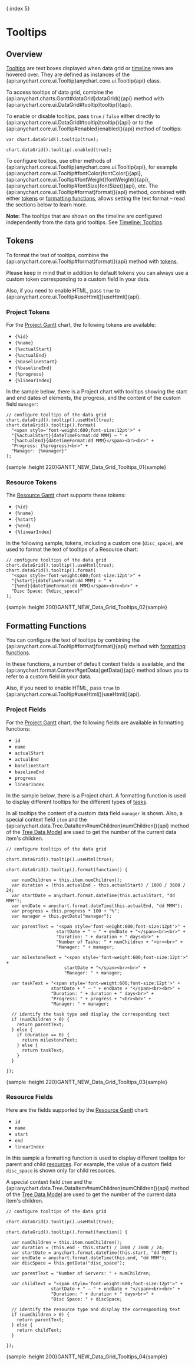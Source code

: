 {:index 5}
# Tooltips

## Overview

[Tooltips](../../Common_Settings/Tooltip) are text boxes displayed when data grid or [timeline](../Timeline) rows are hovered over. They are defined as instances of the {api:anychart.core.ui.Tooltip}anychart.core.ui.Tooltip{api} class.

To access tooltips of data grid, combine the {api:anychart.charts.Gantt#dataGrid}dataGrid(){api} method with {api:anychart.core.ui.DataGrid#tooltip}tooltip(){api}.

To enable or disable tooltips, pass `true` / `false` either directly to {api:anychart.core.ui.DataGrid#tooltip}tooltip(){api} or to the {api:anychart.core.ui.Tooltip#enabled}enabled(){api} method of tooltips:

```
var chart.dataGrid().tooltip(true);
```

```
chart.dataGrid().tooltip).enabled(true);
```

To configure tooltips, use other methods of {api:anychart.core.ui.Tooltip}anychart.core.ui.Tooltip{api}, for example {api:anychart.core.ui.Tooltip#fontColor}fontColor(){api}, {api:anychart.core.ui.Tooltip#fontWeight}fontWeight(){api}, {api:anychart.core.ui.Tooltip#fontSize}fontSize(){api}, etc. The {api:anychart.core.ui.Tooltip#format}format(){api} method, combined with either [tokens](../../Common_Settings/Text_Formatters#string_tokens) or [formatting functions](../../Common_Settings/Text_Formatters#formatting_functions), allows setting the text format – read the sections below to learn more.

**Note:** The tooltips that are shown on the timeline are configured independently from the data grid tooltips. See [Timeline: Tooltips](../Timeline/Tooltips).

## Tokens

To format the text of tooltips, combine the {api:anychart.core.ui.Tooltip#format}format(){api} method with [tokens](../../Common_Settings/Text_Formatters#string_tokens).

Please keep in mind that in addition to default tokens you can always use a custom token corresponding to a custom field in your data.

Also, if you need to enable HTML, pass `true` to {api:anychart.core.ui.Tooltip#useHtml()}useHtml(){api}.

### Project Tokens

For the [Project Gantt](../Project_Chart) chart, the following tokens are available:

* `{%id}`
* `{%name}`
* `{%actualStart}`
* `{%actualEnd}`
* `{%baselineStart}`
* `{%baselineEnd}`
* `{%progress}`
* `{%linearIndex}`

In the sample below, there is a Project chart with tooltips showing the start and end dates of elements, the progress, and the content of the custom field `manager`:

```
// configure tooltips of the data grid
chart.dataGrid().tooltip().useHtml(true);    
chart.dataGrid().tooltip().format(
  "<span style='font-weight:600;font-size:12pt'>" +
  "{%actualStart}{dateTimeFormat:dd MMM} – " +
  "{%actualEnd}{dateTimeFormat:dd MMM}</span><br><br>" +
  "Progress: {%progress}<br>" +
  "Manager: {%manager}"
);
```

{sample :height 220}GANTT\_NEW\_Data\_Grid\_Tooltips\_01{sample}

### Resource Tokens

The [Resource Gantt](../Resource_Chart) chart supports these tokens:

* `{%id}`
* `{%name}`
* `{%start}`
* `{%end}`
* `{%linearIndex}`

In the following sample, tokens, including a custom one (`disc_space`), are used to format the text of tooltips of a Resource chart:

```
// configure tooltips of the data grid
chart.dataGrid().tooltip().useHtml(true);    
chart.dataGrid().tooltip().format(
  "<span style='font-weight:600;font-size:12pt'>" +
  "{%start}{dateTimeFormat:dd MMM} – " +
  "{%end}{dateTimeFormat:dd MMM}</span><br><br>" +
  "Disc Space: {%disc_space}"
);
```

{sample :height 200}GANTT\_NEW\_Data\_Grid\_Tooltips\_02{sample}

## Formatting Functions

You can configure the text of tooltips by combining the {api:anychart.core.ui.Tooltip#format}format(){api} method with [formatting functions](../../Common_Settings/Text_Formatters#formatting_functions).

In these functions, a number of default context fields is available, and the {api:anychart.format.Context#getData}getData(){api} method allows you to refer to a custom field in your data.

Also, if you need to enable HTML, pass `true` to {api:anychart.core.ui.Tooltip#useHtml()}useHtml(){api}.

### Project Fields

For the [Project Gantt](../Project_Chart) chart, the following fields are available in formatting functions:

* `id`
* `name`
* `actualStart`
* `actualEnd`
* `baselineStart`
* `baselineEnd`
* `progress`
* `linearIndex`

In the sample below, there is a Project chart. A formatting function is used to display different tooltips for the different types of [tasks](../Project_Chart#tasks_\(actual\)).

In all tooltips the content of a custom data field `manager` is shown. Also, a special context field `item` and the {api:anychart.data.Tree.DataItem#numChildren}numChildren(){api} method of the [Tree Data Model](../Working_with_Data/Tree_Data_Model) are used to get the number of the current data item's children.

```
// configure tooltips of the data grid

chart.dataGrid().tooltip().useHtml(true);

chart.dataGrid().tooltip().format(function() {

  var numChildren = this.item.numChildren();
  var duration = (this.actualEnd - this.actualStart) / 1000 / 3600 / 24;      
  var startDate = anychart.format.dateTime(this.actualStart, "dd MMM");
  var endDate = anychart.format.dateTime(this.actualEnd, "dd MMM");
  var progress = this.progress * 100 + "%";
  var manager = this.getData("manager");

  var parentText = "<span style='font-weight:600;font-size:12pt'>" + 
                   startDate + " – " + endDate + "</span><br><br>" +
                   "Duration: " + duration + " days<br>" +
                   "Number of Tasks: " + numChildren + "<br><br>" +                       
                   "Manager: " + manager;

  var milestoneText = "<span style='font-weight:600;font-size:12pt'>" +
                      startDate + "</span><br><br>" +
                      "Manager: " + manager;

  var taskText = "<span style='font-weight:600;font-size:12pt'>" + 
                 startDate + " – " + endDate + "</span><br><br>" +
                 "Duration: " + duration + " days<br>" +
                 "Progress: " + progress + "<br><br>" +
                 "Manager: " + manager;

  // identify the task type and display the corresponding text
  if (numChildren > 0) {
    return parentText;
  } else {
    if (duration == 0) {
      return milestoneText;
    } else {
      return taskText;
    }
  }

});
```

{sample :height 220}GANTT\_NEW\_Data\_Grid\_Tooltips\_03{sample}

### Resource Fields

Here are the fields supported by the [Resource Gantt](../Resource_Chart) chart:

* `id`
* `name`
* `start`
* `end`
* `linearIndex`

In this sample a formatting function is used to display different tooltips for parent and child [resources](../Resource_Chart#periods_and_resources). For example, the value of a custom field `disc_space` is shown only for child resources.

A special context field `item` and the {api:anychart.data.Tree.DataItem#numChildren}numChildren(){api} method of the [Tree Data Model](../Working_with_Data/Tree_Data_Model) are used to get the number of the current data item's children.

```
// configure tooltips of the data grid

chart.dataGrid().tooltip().useHtml(true);

chart.dataGrid().tooltip().format(function() {

  var numChildren = this.item.numChildren();
  var duration = (this.end - this.start) / 1000 / 3600 / 24;
  var startDate = anychart.format.dateTime(this.start, "dd MMM");
  var endDate = anychart.format.dateTime(this.end, "dd MMM");
  var discSpace = this.getData("disc_space");

  var parentText = "Number of Servers: " + numChildren;

  var childText = "<span style='font-weight:600;font-size:12pt'>" + 
                 startDate + " – " + endDate + "</span><br><br>" +
                 "Duration: " + duration + " days<br>" +
                 "Disc Space: " + discSpace;

  // identify the resource type and display the corresponding text
  if (numChildren > 0) {
    return parentText;
  } else {
    return childText;
  }

});
```

{sample :height 200}GANTT\_NEW\_Data\_Grid\_Tooltips\_04{sample}